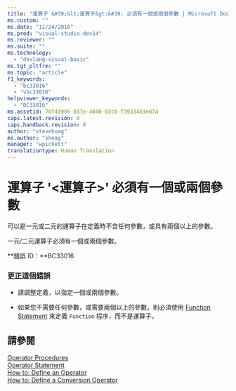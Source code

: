 ```yaml
---
title: "運算子 &#39;&lt;運算子&gt;&#39; 必須有一個或兩個參數 | Microsoft Docs"
ms.custom: ""
ms.date: "11/24/2016"
ms.prod: "visual-studio-dev14"
ms.reviewer: ""
ms.suite: ""
ms.technology: 
  - "devlang-visual-basic"
ms.tgt_pltfrm: ""
ms.topic: "article"
f1_keywords: 
  - "bc33016"
  - "vbc33016"
helpviewer_keywords: 
  - "BC33016"
ms.assetid: 70f43905-037e-4040-83c0-f39334b3e07a
caps.latest.revision: 8
caps.handback.revision: 8
author: "stevehoag"
ms.author: "shoag"
manager: "wpickett"
translationtype: Human Translation
---
```

# 運算子 &#39;&lt;運算子&gt;&#39; 必須有一個或兩個參數
可以是一元或二元的運算子在定義時不含任何參數，或具有兩個以上的參數。  
  
 一元\/二元運算子必須有一個或兩個參數。  
  
 **錯誤 ID︰**BC33016  
  
### 更正這個錯誤  
  
-   請調整定義，以指定一個或兩個參數。  
  
-   如果您不需要任何參數，或需要兩個以上的參數，則必須使用 [Function Statement](../../visual-basic/language-reference/statements/function-statement.md) 來定義 `Function` 程序，而不是運算子。  
  
## 請參閱  
 [Operator Procedures](../../visual-basic/programming-guide/language-features/procedures/operator-procedures.md)   
 [Operator Statement](../../visual-basic/language-reference/statements/operator-statement.md)   
 [How to: Define an Operator](../../visual-basic/programming-guide/language-features/procedures/how-to-define-an-operator.md)   
 [How to: Define a Conversion Operator](../../visual-basic/programming-guide/language-features/procedures/how-to-define-a-conversion-operator.md)